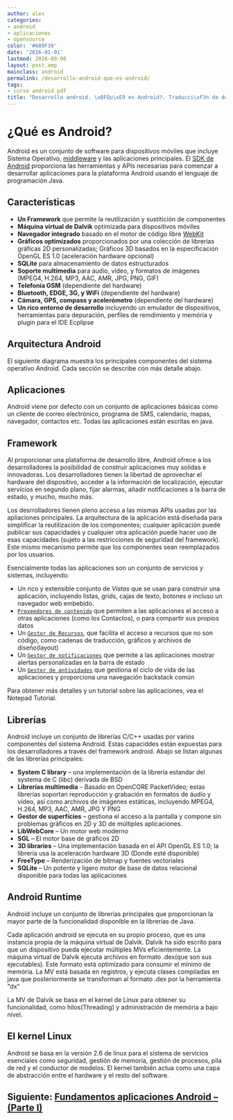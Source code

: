 ```yaml
---
author: alex
categories:
- android
- aplicaciones
- opensource
color: '#689F38'
date: '2016-01-01'
lastmod: 2016-09-06
layout: post.amp
mainclass: android
permalink: /desarrollo-android-que-es-android/
tags:
- curso android pdf
title: "Desarrollo android. \xBFQu\xE9 es Android?. Traducci\xF3n de developer.android.com"
---
```


# ¿Qué es Android?

Android es un conjunto de software para dispositivos móviles que incluye Sistema Operatívo, [middleware](http://es.wikipedia.org/wiki/Middleware) y las aplicaciones principales. El [SDK de Android](http://developer.android.com/sdk/index.html) proporciona las herramientas y APIs necesarias para comenzar a desarrollar aplicaciones para la plataforma Android usando el lenguaje de programación Java.

<!--more--><!--ad-->

## Características

* **Un Framework** que permite la reutilización y sustitición de componentes
* **Máquina virtual de Dalvik** optimizada para dispositivos móviles
* **Navegador integrado** basado en el motor de código libre [WebKit](http://webkit.org/)
* **Gráficos optimizados** proporcionados por una colección de librerías gráficas 2D personalizadas; Gráficos 3D basados en la especificación OpenGL ES 1.0 (aceleración hardware opcional)
* **SQLite** para almacenamiento de datos estructurados
* **Soporte multimedia** para audio, vídeo, y formatos de imágenes (MPEG4, H.264, MP3, AAC, AMR, JPG, PNG, GIF)
* **Telefonía GSM** (dependiente del hardware)
* **Bluetooth, EDGE, 3G, y WiFi** (dependiente del hardware)
* **Cámara, GPS, compass y acelerómetro** (dependiente del hardware)
* **Un rico entorno de desarrollo** incluyendo un emulador de dispositivos, herramientas para depuración, perfiles de remdimiento y memória y plugin para el IDE Ecplipse

## Arquitectura Android

El siguiente diagrama muestra los principales componentes del sistema operatívo Android.  Cada sección se describe con más detalle abajo.

<figure>
    <amp-img on="tap:lightbox1" role="button" tabindex="0" layout="responsive" width="512" height="368" src="https://lh4.googleusercontent.com/_IlK2pNFFgGM/TahoYPof5pI/AAAAAAAAAbA/uX4dBYbzVbA/system-architecture.jpg" alt="Android System Architecture"></amp-img>
</figure>

## Aplicaciones

Android viene por defecto con un conjunto de aplicaciones básicas como un cliente de correo electrónico, programa de SMS, calendario, mapas, navegador, contactos etc. Todas las aplicaciones están escritas en java.


## Framework

Al proporcionar una plataforma de desarrollo libre, Android ofrece a los desarrolladores la posibilidad de construir aplicaciones muy solidas e innovadoras. Los desarrolladores tienen la libertad de aprovechar el hardware del dispositivo, acceder a la información de localización, ejecutar servícios en segundo plano, fijar alarmas, añadir notificaciones a la barra de estado, y mucho, mucho más.

Los desrrolladores tienen pleno acceso a las mismas APIs usadas por las apliaciones principales.  La arquitectura de la aplicación está diseñada para simplificar la reutilización de los componentes; cualquier aplicación puede publicar sus capacidades y cualquier otra aplicación puede hacer uso de esas capacidades (sujeto a las restricciones de seguridad del framework).  Este mismo mecanismo permite que los componentes sean reemplazados por los usuarios.

Esencialmente todas las aplicaciones son un conjunto de servicios y sistemas, incluyendo:

*   Un rico y extensible conjunto de _Vistas_ que se usan para construir una aplicación, incluyendo listas, grids, cajas de texto, botones e incluso un navegador web embebido.
*   [`Proveedores de contenido`](/programacion-android-proveedores-de/) que permiten a las aplicaciones el acceso a otras aplicaciones (como los Contactos), o para compartir sus propios datos
*   Un [`Gestor de Recursos`](/programacion-android-recursos/), que facilita el acceso a recursos que no son código, como cadenas de traducción, gráficos y archivos de diseño(layout)
*   Un [`Gestor de notificaciones`](/programacion-android-interfaz-grafica_11/) que permite a las aplicaciones mostrar alertas personalizadas en la barra de estado
*   Un [`Gestor de antividades`](/programacion-android-trabajar-con/) que gestiona el ciclo de vida de las aplicaciones y proporciona una navegación backstack común

Para obtener más detalles y un tutorial sobre las aplicaciones, vea el Notepad Tutorial.

## Librerías

Android incluye un conjunto de librerías C/C++ usadas por varios componentes del sistema Android. Estas capaciddes están expuestas para los desarrolladores a través del framework android. Abajo se listan algunas de las librerías principales:

*   **System C library** – una implementación de la librería estandar del systema de C (libc) derivada de BSD
*   **Librerías multimedia** – Basado en OpenCORE PacketVideo; estas librerías soportan reproducción y grabación en formatos de áudio y vídeo, así como archivos de imágenes estáticas, incluyendo MPEG4, H.264, MP3, AAC, AMR, JPG Y PNG
*   **Gestor de superfícies** – gestiona el acceso a la pantalla y compone sin problemas gráficos en 2D y 3D de múltiples aplicaciones.
*   **LibWebCore** – Un motor web moderno
*   **SGL** – El motor base de gráficos 2D
*   **3D libraries** – Una implementación basada en el API OpenGL ES 1.0; la librería usa la aceleración hardware 3D (Donde esté disponible)
*   **FreeType** – Renderización de bitmap y fuentes vectoriales
*   **SQLite** – Un potente y ligero motor de base de datos relacional disponible para todas las aplicaciones

## Android Runtime

Android incluye un conjunto de librerías principales que proporcionan la mayor parte de la funcionalidad disponible en la librerías de Java.

Cada aplicación android se ejecuta en su propio proceso, que es una instancia propia de la máquina virtual de Dalvik. Dalvik ha sido escrito para que un dispositivo pueda ejecutar múltiples MVs eficientemente. La máquina virtual de Dalvik ejecuta archivos en formato .dex(que son sus ejecutables). Este formato está optimizado para consumir el mínimo de memória. La MV está basada en registros, y ejecuta clases compiladas en java que posteriormente se transforman al formato .dex por la herramienta "dx"

La MV de Dalvik se basa en el kernel de Linux para obtener su funcionalidad, como hilos(Threading) y administración de memória a bajo nivel.

## El kernel Linux

Android se basa en la versión 2.6 de linux para el sistema de servícios esenciales como seguridad, gestión de memoria, gestión de procesos, pila de red y el conductor de modelos.  El kernel también actua como una capa de abstracción entre el hardware y el resto del software.

## Siguiente: [Fundamentos aplicaciones Android – (Parte I)][1]

 [1]: https://elbauldelprogramador.com/fundamentos-aplicaciones-android-parte/